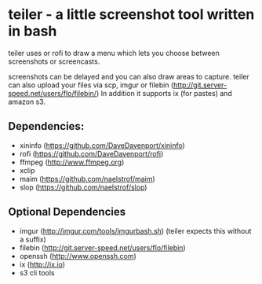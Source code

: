 # teiler - a little screenshot tool written in bash

teiler uses or rofi to draw a menu which lets you
choose between screenshots or screencasts.

screenshots can be delayed and you can also draw areas to capture.
teiler can also upload your files via scp, imgur or filebin (http://git.server-speed.net/users/flo/filebin/)
In addition it supports ix (for pastes) and amazon s3.

## Dependencies:

* xininfo (https://github.com/DaveDavenport/xininfo)
* rofi (https://github.com/DaveDavenport/rofi)
* ffmpeg (http://www.ffmpeg.org)
* xclip
* maim (https://github.com/naelstrof/maim)
* slop (https://github.com/naelstrof/slop)

## Optional Dependencies

* imgur (http://imgur.com/tools/imgurbash.sh) (teiler expects this without a suffix)
* filebin (http://git.server-speed.net/users/flo/filebin)
* openssh (http://www.openssh.com)
* ix (http://ix.io)
* s3 cli tools


